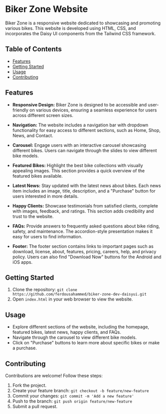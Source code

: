 # Biker Zone Website

Biker Zone is a responsive website dedicated to showcasing and promoting various bikes. This website is developed using HTML, CSS, and incorporates the Daisy UI components from the Tailwind CSS framework.

## Table of Contents
- [Features](#features)
- [Getting Started](#getting-started)
- [Usage](#usage)
- [Contributing](#contributing)

## Features
- **Responsive Design:** Biker Zone is designed to be accessible and user-friendly on various devices, ensuring a seamless experience for users across different screen sizes.

- **Navigation:** The website includes a navigation bar with dropdown functionality for easy access to different sections, such as Home, Shop, News, and Contact.

- **Carousel:** Engage users with an interactive carousel showcasing different bikes. Users can navigate through the slides to view different bike models.

- **Featured Bikes:** Highlight the best bike collections with visually appealing images. This section provides a quick overview of the featured bikes available.

- **Latest News:** Stay updated with the latest news about bikes. Each news item includes an image, title, description, and a "Purchase" button for users interested in more details.

- **Happy Clients:** Showcase testimonials from satisfied clients, complete with images, feedback, and ratings. This section adds credibility and trust to the website.

- **FAQs:** Provide answers to frequently asked questions about bike riding, safety, and maintenance. The accordion-style presentation makes it easy for users to find information.

- **Footer:** The footer section contains links to important pages such as download, license, about, features, pricing, careers, help, and privacy policy. Users can also find "Download Now" buttons for the Android and iOS apps.

## Getting Started
1. Clone the repository: `git clone https://github.com/ferdousahammed/biker-zone-dev-daisyui.git`
2. Open `index.html` in your web browser to view the website.

## Usage
- Explore different sections of the website, including the homepage, featured bikes, latest news, happy clients, and FAQs.
- Navigate through the carousel to view different bike models.
- Click on "Purchase" buttons to learn more about specific bikes or make a purchase.

## Contributing
Contributions are welcome! Follow these steps:
1. Fork the project.
2. Create your feature branch: `git checkout -b feature/new-feature`
3. Commit your changes: `git commit -m 'Add a new feature'`
4. Push to the branch: `git push origin feature/new-feature`
5. Submit a pull request.